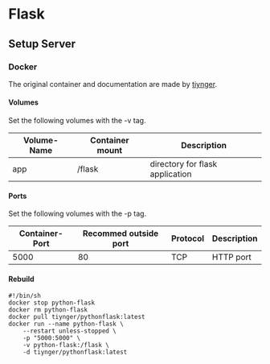 # Flask

## Setup Server

### Docker

The original container and documentation are made by [tiynger](https://hub.docker.com/r/tiynger/pythonflask).

#### Volumes
Set the following volumes with the -v tag.

| Volume-Name | Container mount | Description                     |
| ----------- | --------------- | ------------------------------- |
| app		  | /flask			| directory for flask application |

#### Ports
Set the following volumes with the -p tag.

| Container-Port | Recommed outside port | Protocol | Description |
| -------------- | --------------------- | -------- | ----------- |
| 5000		     | 80		             | TCP      | HTTP port   |

#### Rebuild

```
#!/bin/sh
docker stop python-flask
docker rm python-flask
docker pull tiynger/pythonflask:latest
docker run --name python-flask \
	--restart unless-stopped \
	-p "5000:5000" \
	-v python-flask:/flask \
	-d tiynger/pythonflask:latest
```
